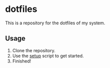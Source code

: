 # dotfiles

This is a repository for the dotfiles of my system.

## Usage

1. Clone the repository.
2. Use the [setup](scripts/setup.sh) script to get started.
3. Finished!

